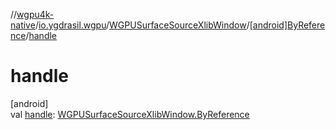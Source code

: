 //[wgpu4k-native](../../../../index.md)/[io.ygdrasil.wgpu](../../index.md)/[WGPUSurfaceSourceXlibWindow](../index.md)/[[android]ByReference](index.md)/[handle](handle.md)

# handle

[android]\
val [handle](handle.md): [WGPUSurfaceSourceXlibWindow.ByReference](../../../io.ygdrasil.wgpu.android/-w-g-p-u-surface-source-xlib-window/-by-reference/index.md)